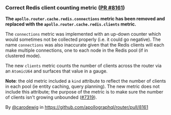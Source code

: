 ### Correct Redis client counting metric ([PR #8161](https://github.com/apollographql/router/pull/8161))

**The `apollo.router.cache.redis.connections` metric has been removed and replaced with the
`apollo.router.cache.redis.clients` metric.**

The `connections` metric was implemented with an up-down counter which would sometimes not be collected properly (i.e.
it could go negative). The name `connections` was also inaccurate given that the Redis clients will each make multiple
connections, one to each node in the Redis pool (if in clustered mode).

The new `clients` metric counts the number of clients across the router via an `AtomicU64` and surfaces that value in a
gauge.

**Note**: the old metric included a `kind` attribute to reflect the number of clients in each pool (ie entity caching,
query planning). The new metric does not include this attribute; the purpose of the metric is to make sure the number of
clients isn't growing unbounded ([#7319](https://github.com/apollographql/router/pull/7319)).

By [@carodewig](https://github.com/carodewig) in https://github.com/apollographql/router/pull/8161
